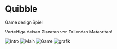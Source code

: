 # Quibble
Game design Spiel

Verteidige deinen Planeten von Fallenden Meteoriten!

![Intro](https://user-images.githubusercontent.com/52967743/208730943-a044484b-0a9f-466f-82d0-9f5f2a7865b1.png)
![Main](https://user-images.githubusercontent.com/52967743/208730913-d738effc-b9b6-4179-b593-21d0397f2eda.png)
![Game](https://user-images.githubusercontent.com/52967743/208731094-3588371c-cda5-4246-a887-f0365c4463e7.png)
![grafik](https://user-images.githubusercontent.com/52967743/208731266-c1dfd947-6422-4546-a107-095656961ddf.png)
